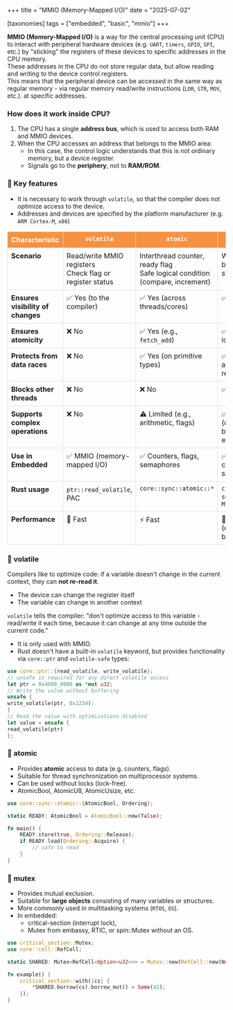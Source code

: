 +++
title = "MMIO (Memory-Mapped I/O)"
date = "2025-07-02"

[taxonomies]
tags = ["embedded", "basic", "mmio"]
+++ 
 

<!-- more -->
**MMIO (Memory-Mapped I/O)** is a way for the central processing unit (CPU) to interact with peripheral hardware devices (e.g. `UART`, `timers`, `GPIO`, `SPI`, etc.) by "sticking" the registers of these devices to specific addresses in the CPU memory.  
These addresses in the CPU do not store regular data, but allow reading and writing to the device control registers.  
This means that the peripheral device can be accessed in the same way as regular memory - via regular memory read/write instructions (`LDR`, `STR`, `MOV`, etc.). at specific addresses.  

### How does it work inside CPU?
1. The CPU has a single **address bus**, which is used to access both RAM and MMIO devices.
2. When the CPU accesses an address that belongs to the MMIO area:
    - In this case, the control logic understands that this is not ordinary memory, but a device register.
    - Signals go to the **periphery**, not to **RAM/ROM**.

### 🧷 Key features
* It is necessary to work through `volatile`, so that the compiler does not optimize access to the device.
* Addresses and devices are specified by the platform manufacturer (e.g. `ARM Cortex-M`, `x86`)

<style>
  table {
    width: 100%;
    border-collapse: collapse;
    margin-bottom: 20px;
  }

  th,
  td {
    border: 1px solid #ddd;
    padding: 8px;
    vertical-align: top;
  }

  th {
    background-color: #f59140;
    color: white;
    text-align: center;
  }

  td:first-child {
    width: auto;
    font-weight: bold;
  }
</style>
<table>
  <thead>
    <tr>
      <th>Characteristic</th>
      <th><code>volatile</code></th>
      <th><code>atomic</code></th>
      <th><code>mutex</code></th>
    </tr>
  </thead>
  <tbody>
    <tr>
      <td>Scenario</td>
      <td>Read/write MMIO registers </br> Check flag or register status </td>
      <td>Interthread counter, ready flag </br> Safe logical condition (compare, increment) </td>
      <td>Work with buffer, list, structure</td>
    </tr>
    <tr>
      <td>Ensures visibility of changes</td>
      <td>✅ Yes (to the compiler)</td>
      <td>✅ Yes (across threads/cores)</td>
      <td>✅ Yes</td>
    </tr>
    <tr>
      <td>Ensures atomicity</td>
      <td>❌ No</td>
      <td>✅ Yes (e.g., <code>fetch_add</code>)</td>
      <td>✅ Yes (via locking)</td>
    </tr>
    <tr>
      <td>Protects from data races</td>
      <td>❌ No</td>
      <td>✅ Yes (on primitive types)</td>
      <td>✅ Yes (on any resource)</td>
    </tr>
    <tr>
      <td>Blocks other threads</td>
      <td>❌ No</td>
      <td>❌ No</td>
      <td>✅ Yes</td>
    </tr>
    <tr>
      <td>Supports complex operations</td>
      <td>❌ No</td>
      <td>⚠️ Limited (e.g., arithmetic, flags)</td>
      <td>✅ Yes (conditions, buffers, etc.)</td>
    </tr>
    <tr>
      <td>Use in Embedded</td>
      <td>✅ MMIO (memory-mapped I/O)</td>
      <td>✅ Counters, flags, semaphores</td>
      <td>✅ RTOS, critical sections</td>
    </tr>
    <tr>
      <td>Rust usage</td>
      <td><code>ptr::read_volatile</code>, PAC</td>
      <td><code>core::sync::atomic::*</code></td>
      <td><code>critical-section</code>, <code>Mutex&lt;T&gt;</code></td>
    </tr>
    <tr>
      <td>Performance</td>
      <td>🔋 Fast</td>
      <td>⚡ Fast</td>
      <td>🐢 Slower (due to blocking)</td>
    </tr>
  </tbody>
</table>



### 🔸 volatile
Compilers like to optimize code: if a variable doesn't change in the current context, they can **not re-read it**.  
* The device can change the register itself  
* The variable can change in another context  

`volatile` tells the compiler: "don't optimize access to this variable - read/write it each time, because it can change at any time outside the current code."  
* It is only used with MMIO.
* Rust doesn't have a built-in `volatile` keyword, but provides functionality via `core::ptr` and `volatile-safe` types:

```rust
use core::ptr::{read_volatile, write_volatile};
// unsafe is required for any direct volatile access
let ptr = 0x4000_0000 as *mut u32;
// Write the value without buffering
unsafe {
write_volatile(ptr, 0x1234);
}
// Read the value with optimizations disabled
let value = unsafe {
read_volatile(ptr)
};
```

### 🔸 atomic
* Provides **atomic** access to data (e.g. counters, flags).
* Suitable for thread synchronization on multiprocessor systems.
* Can be used without locks (lock-free).
* AtomicBool, AtomicU8, AtomicUsize, etc.

```rust
use core::sync::atomic::{AtomicBool, Ordering};

static READY: AtomicBool = AtomicBool::new(false);

fn main() {
    READY.store(true, Ordering::Release);
    if READY.load(Ordering::Acquire) {
        // safe to read
    }
}
```


### 🔸 mutex
* Provides mutual exclusion.
* Suitable for **large objects** consisting of many variables or structures.
* More commonly used in multitasking systems (`RTOS`, `OS`).
* In embedded:
    * critical-section (interrupt lock),
    * Mutex<T> from embassy, ​​RTIC, or spin::Mutex without an OS.

```rust
use critical_section::Mutex;
use core::cell::RefCell;

static SHARED: Mutex<RefCell<Option<u32>>> = Mutex::new(RefCell::new(None));

fn example() {
    critical_section::with(|cs| {
        *SHARED.borrow(cs).borrow_mut() = Some(42);
    });
}
```

